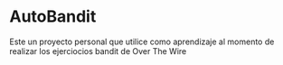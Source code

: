 # AutoBandit
Este un proyecto personal que utilice como aprendizaje al momento de realizar los ejerciocios bandit de Over The Wire
